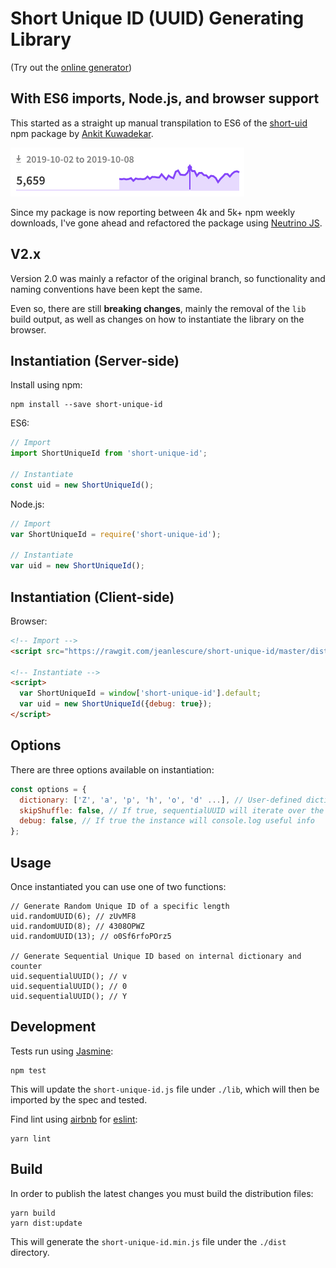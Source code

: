 # Short Unique ID (UUID) Generating Library

(Try out the <a target="_blank" href="https://jeanlescure.github.io/short-unique-id/">online generator</a>)

## With ES6 imports, Node.js, and browser support

This started as a straight up manual transpilation to ES6 of the [short-uid](https://github.com/serendipious/nodejs-short-uid) npm package by [Ankit Kuwadekar](https://github.com/serendipious/).

![image depicting over 5000 weekly npm downloads](/assets/weekly-downloads.png)

Since my package is now reporting between 4k and 5k+ npm weekly downloads, I've gone ahead and refactored the package using [Neutrino JS](https://neutrinojs.org/).

## V2.x

Version 2.0 was mainly a refactor of the original branch, so functionality and naming conventions have been kept the same.

Even so, there are still **breaking changes**, mainly the removal of the `lib` build output, as well as changes on how to instantiate the library on the browser.

## Instantiation (Server-side)

Install using npm:

```
npm install --save short-unique-id
```

ES6:

```javascript
// Import
import ShortUniqueId from 'short-unique-id';

// Instantiate
const uid = new ShortUniqueId();
```

Node.js:

```javascript
// Import
var ShortUniqueId = require('short-unique-id');

// Instantiate
var uid = new ShortUniqueId();
```

## Instantiation (Client-side)

Browser:

```html
<!-- Import -->
<script src="https://rawgit.com/jeanlescure/short-unique-id/master/dist/short-unique-id.min.js"></script>

<!-- Instantiate -->
<script>
  var ShortUniqueId = window['short-unique-id'].default;
  var uid = new ShortUniqueId({debug: true});
</script>
```

## Options

There are three options available on instantiation:

```javascript
const options = {
  dictionary: ['Z', 'a', 'p', 'h', 'o', 'd' ...], // User-defined dictionary
  skipShuffle: false, // If true, sequentialUUID will iterate over the dictionary in the given order
  debug: false, // If true the instance will console.log useful info
};
```

## Usage

Once instantiated you can use one of two functions:

```
// Generate Random Unique ID of a specific length
uid.randomUUID(6); // zUvMF8
uid.randomUUID(8); // 4308OPWZ
uid.randomUUID(13); // o0Sf6rfoPOrz5

// Generate Sequential Unique ID based on internal dictionary and counter
uid.sequentialUUID(); // v
uid.sequentialUUID(); // 0
uid.sequentialUUID(); // Y
```

## Development

Tests run using [Jasmine](https://jasmine.github.io/):

```
npm test
```

This will update the `short-unique-id.js` file under `./lib`, which will then be imported by the spec and tested.

Find lint using [airbnb](https://github.com/airbnb/javascript/tree/master/packages/eslint-config-airbnb-base) for [eslint](https://github.com/eslint/eslint):

```
yarn lint
```

## Build

In order to publish the latest changes you must build the distribution files:

```
yarn build
yarn dist:update
```

This will generate the `short-unique-id.min.js` file under the `./dist` directory.
